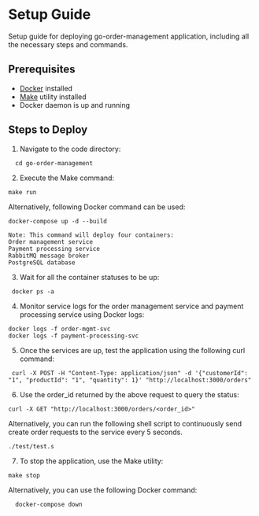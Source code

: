 
# Setup Guide
Setup guide for deploying go-order-management application, including all the necessary steps and commands. 

## Prerequisites
- [Docker](https://docs.docker.com/get-docker/) installed
- [Make](https://www.gnu.org/software/make/) utility installed
- Docker daemon is up and running

## Steps to Deploy

1. Navigate to the code directory:

```
  cd go-order-management
  ```

2. Execute the Make command:

  ```
  make run 
  ```
   
Alternatively, following Docker command can be used:

  ```
  docker-compose up -d --build
```

	Note: This command will deploy four containers:
	Order management service
	Payment processing service
	RabbitMQ message broker
	PostgreSQL database

3. Wait for all the container statuses to be up:

  ```
   docker ps -a
```

4. Monitor service logs for the order management service and payment processing service using Docker logs:

  ```
  docker logs -f order-mgmt-svc
  docker logs -f payment-processing-svc
```
  
5. Once the services are up, test the application using the following curl command:

```
 curl -X POST -H "Content-Type: application/json" -d '{"customerId": "1", "productId": "1", "quantity": 1}' "http://localhost:3000/orders"
```
 
6. Use the order_id returned by the above request to query the status:
```
curl -X GET "http://localhost:3000/orders/<order_id>"
```
  
Alternatively, you can run the following shell script to continuously send create order requests to the service every 5 seconds.

```
./test/test.s
```

7. To stop the application, use the Make utility:
```  
make stop
```

Alternatively, you can use the following Docker command:

```
  docker-compose down
```
